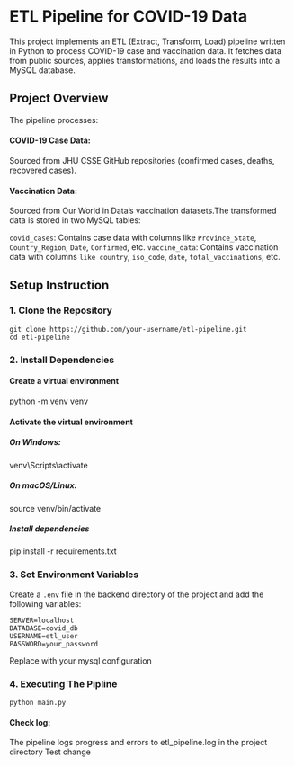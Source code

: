 # ETL Pipeline for COVID-19 Data

This project implements an ETL (Extract, Transform, Load) pipeline written in Python to process COVID-19 case and vaccination data. It fetches data from public sources, applies transformations, and loads the results into a MySQL database.

## Project Overview

The pipeline processes:

#### COVID-19 Case Data:

Sourced from JHU CSSE GitHub repositories (confirmed cases, deaths, recovered cases).

#### Vaccination Data:

Sourced from Our World in Data’s vaccination datasets.The transformed data is stored in two MySQL tables:

`covid_cases`: Contains case data with columns like `Province_State`, `Country_Region`, `Date`, `Confirmed`, etc.
`vaccine_data`: Contains vaccination data with columns `like country`, `iso_code`, `date`, `total_vaccinations`, etc.

## Setup Instruction

### 1. Clone the Repository

```
git clone https://github.com/your-username/etl-pipeline.git
cd etl-pipeline
```

### 2. Install Dependencies

#### Create a virtual environment

python -m venv venv

#### Activate the virtual environment

##### On Windows:

venv\Scripts\activate

##### On macOS/Linux:

source venv/bin/activate

##### Install dependencies

pip install -r requirements.txt

### 3. Set Environment Variables

Create a `.env` file in the backend directory of the project and add the following variables:

```
SERVER=localhost
DATABASE=covid_db
USERNAME=etl_user
PASSWORD=your_password
```

Replace with your mysql configuration

### 4. Executing The Pipline

```
python main.py
```

#### Check log:

The pipeline logs progress and errors to etl_pipeline.log in the project directory
Test change
